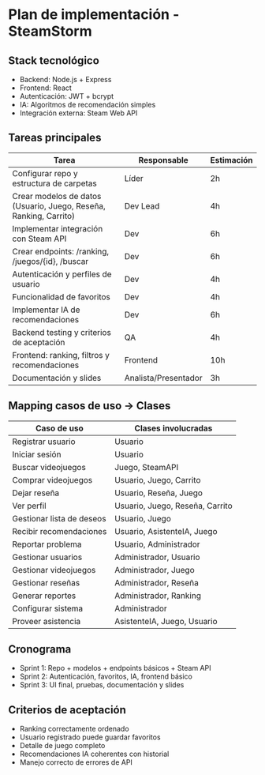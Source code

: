 # Plan de implementación - SteamStorm

## Stack tecnológico
- Backend: Node.js + Express
- Frontend: React
- Autenticación: JWT + bcrypt
- IA: Algoritmos de recomendación simples
- Integración externa: Steam Web API

## Tareas principales
| Tarea | Responsable | Estimación |
|-------|------------|------------|
| Configurar repo y estructura de carpetas | Líder | 2h |
| Crear modelos de datos (Usuario, Juego, Reseña, Ranking, Carrito) | Dev Lead | 4h |
| Implementar integración con Steam API | Dev | 6h |
| Crear endpoints: /ranking, /juegos/{id}, /buscar | Dev | 6h |
| Autenticación y perfiles de usuario | Dev | 4h |
| Funcionalidad de favoritos | Dev | 4h |
| Implementar IA de recomendaciones | Dev | 6h |
| Backend testing y criterios de aceptación | QA | 4h |
| Frontend: ranking, filtros y recomendaciones | Frontend | 10h |
| Documentación y slides | Analista/Presentador | 3h |

## Mapping casos de uso → Clases
| Caso de uso | Clases involucradas |
|-------------|------------------|
| Registrar usuario | Usuario |
| Iniciar sesión | Usuario |
| Buscar videojuegos | Juego, SteamAPI |
| Comprar videojuegos | Usuario, Juego, Carrito |
| Dejar reseña | Usuario, Reseña, Juego |
| Ver perfil | Usuario, Juego, Reseña, Carrito |
| Gestionar lista de deseos | Usuario, Juego |
| Recibir recomendaciones | Usuario, AsistenteIA, Juego |
| Reportar problema | Usuario, Administrador |
| Gestionar usuarios | Administrador, Usuario |
| Gestionar videojuegos | Administrador, Juego |
| Gestionar reseñas | Administrador, Reseña |
| Generar reportes | Administrador, Ranking |
| Configurar sistema | Administrador |
| Proveer asistencia | AsistenteIA, Juego, Usuario |

## Cronograma
- Sprint 1: Repo + modelos + endpoints básicos + Steam API
- Sprint 2: Autenticación, favoritos, IA, frontend básico
- Sprint 3: UI final, pruebas, documentación y slides

## Criterios de aceptación
- Ranking correctamente ordenado
- Usuario registrado puede guardar favoritos
- Detalle de juego completo
- Recomendaciones IA coherentes con historial
- Manejo correcto de errores de API

